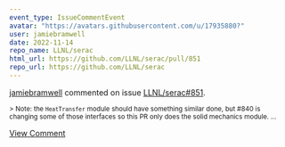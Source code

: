 ```yaml
---
event_type: IssueCommentEvent
avatar: "https://avatars.githubusercontent.com/u/17935880?"
user: jamiebramwell
date: 2022-11-14
repo_name: LLNL/serac
html_url: https://github.com/LLNL/serac/pull/851
repo_url: https://github.com/LLNL/serac
---
```


<a href='https://github.com/jamiebramwell' target='_blank'>jamiebramwell</a> commented on issue <a href='https://github.com/LLNL/serac/pull/851' target='_blank'>LLNL/serac#851</a>.

<small>> Note: the `HeatTransfer` module should have something similar done, but #840 is changing some of those interfaces so this PR only does the solid mechanics module....</small>

<a href='https://github.com/LLNL/serac/pull/851' target='_blank'>View Comment</a>